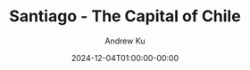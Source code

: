 ---
title: "Santiago - The Capital of Chile"
date: 2024-12-04T01:00:00-00:00
tags: ["travel", "recap"]
author: "Andrew Ku"
draft: true
showToc: true
TocOpen: false
UseHugoToc: true
ShowBreadCrumbs: true
---